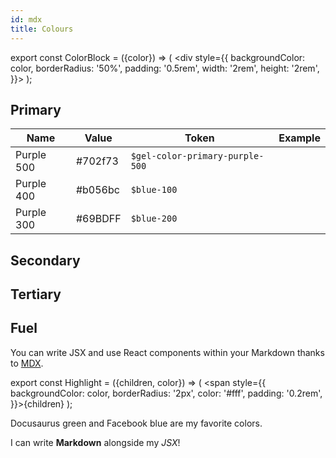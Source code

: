 ```yaml
---
id: mdx
title: Colours
---
```


export const ColorBlock = ({color}) => ( <div style={{
      backgroundColor: color,
      borderRadius: '50%',
      padding: '0.5rem',
      width: '2rem',
      height: '2rem',
    }}></div> );


## Primary
| Name | Value | Token | Example |
|---|---|---|---|
| Purple 500 | #702f73 | `$gel-color-primary-purple-500` | <ColorBlock color="#702f73" />
| Purple 400 | #b056bc | `$blue-100` | <ColorBlock color="#b056bc" />
| Purple 300 | #69BDFF | `$blue-200` | 


## Secondary

## Tertiary

## Fuel


You can write JSX and use React components within your Markdown thanks to [MDX](https://mdxjs.com/).

export const Highlight = ({children, color}) => ( <span style={{
      backgroundColor: color,
      borderRadius: '2px',
      color: '#fff',
      padding: '0.2rem',
    }}>{children}</span> );

<Highlight color="#25c2a0">Docusaurus green</Highlight> and <Highlight color="#1877F2">Facebook blue</Highlight> are my favorite colors.

I can write **Markdown** alongside my _JSX_!
